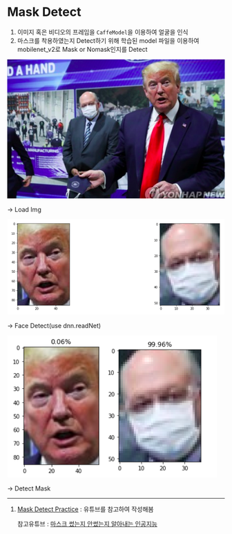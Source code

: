 # Mask Detect

1. 이미지 혹은 비디오의 프레임을 `CaffeModel`을 이용하여 얼굴을 인식
2. 마스크를 착용하였는지 Detect하기 위해 학습된 model 파일을 이용하여 mobilenet_v2로 Mask or Nomask인지를 Detect

![](https://github.com/yannJu/Study__DeepLearning/blob/master/MaskDetect/img/Screenshot%20from%202021-07-21%2016-47-11.png)

-> Load Img

![](https://github.com/yannJu/Study__DeepLearning/blob/master/MaskDetect/img/Screenshot%20from%202021-07-21%2016-48-55.png)

-> Face Detect(use dnn.readNet)

![](https://github.com/yannJu/Study__DeepLearning/blob/master/MaskDetect/img/Screenshot%20from%202021-07-21%2016-48-59.png)

-> Detect Mask

---

1. [Mask Detect Practice](https://github.com/yannJu/Study__DeepLearning/blob/master/MaskDetect/detectMask_Project_Practice.ipynb) : 유튜브를 참고하여 작성해봄

    참고유튜브 : [마스크 썼는지 안썼는지 알아내는 인공지능](https://youtu.be/ncIyy1doSJ8)
